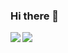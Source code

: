### Hi there 👋

<a href="https://brtknr.com/">
  <img align="left" src="https://github-readme-stats.vercel.app/api?username=brtknr&show_icons=true&hide_rank=true&count_private=true&theme=radical" />
</a>
<a href="https://brtknr.com/">
  <img align="left" src="https://github-readme-stats.vercel.app/api/top-langs/?username=brtknr&hide=html,ruby,jupyter%20notebook&theme=radical" />
</a>


<!--
**brtknr/brtknr** is a ✨ _special_ ✨ repository because its `README.md` (this file) appears on your GitHub profile.

Here are some ideas to get you started:

- 🔭 I’m currently working on ...
- 🌱 I’m currently learning ...
- 👯 I’m looking to collaborate on ...
- 🤔 I’m looking for help with ...
- 💬 Ask me about ...
- 📫 How to reach me: ...
- 😄 Pronouns: ...
- ⚡ Fun fact: ...
-->
